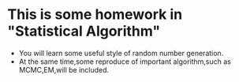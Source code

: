 # This is some homework in "Statistical Algorithm"

* You will learn some useful style of random number generation.
* At the same time,some reproduce of important algorithm,such as MCMC,EM,will be included.
